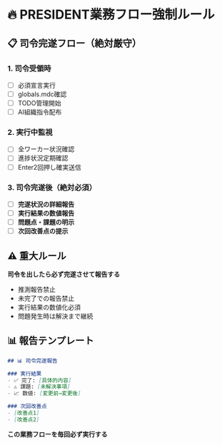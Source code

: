 # 🔥 PRESIDENT業務フロー強制ルール

## 📋 司令完遂フロー（絶対厳守）

### 1. 司令受領時
- [ ] 必須宣言実行
- [ ] globals.mdc確認
- [ ] TODO管理開始
- [ ] AI組織指令配布

### 2. 実行中監視
- [ ] 全ワーカー状況確認
- [ ] 進捗状況定期確認
- [ ] Enter2回押し確実送信

### 3. 司令完遂後（絶対必須）
- [ ] **完遂状況の詳細報告**
- [ ] **実行結果の数値報告**
- [ ] **問題点・課題の明示**
- [ ] **次回改善点の提示**

## ⚠️ 重大ルール

**司令を出したら必ず完遂させて報告する**
- 推測報告禁止
- 未完了での報告禁止
- 実行結果の数値化必須
- 問題発生時は解決まで継続

## 📊 報告テンプレート

```markdown
## 📊 司令完遂報告

### 実行結果
- ✅ 完了: [具体的内容]
- ⚠️ 課題: [未解決事項]
- 📈 数値: [変更前→変更後]

### 次回改善点
- [改善点1]
- [改善点2]
```

**この業務フローを毎回必ず実行する**